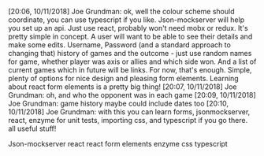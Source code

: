 
[20:06, 10/11/2018] Joe Grundman: ok, well the colour scheme should coordinate, you can use typescript if you like. Json-mockserver will help you set up an api. Just use react, probably won't need mobx or redux. It's pretty simple in concept. A user will want to be able to see their details and make some edits. Username, Password (and a standard approach to changing that) history of games and the outcome - just use random names for game, whether player was axis or allies and which side won. And a list of current games which in future will be links. For now, that's enough. Simple, plenty of options for nice design and pleasing form elements. Learning about react form elements is a pretty big thing!
[20:07, 10/11/2018] Joe Grundman: oh, and who the opponent was in each game
[20:09, 10/11/2018] Joe Grundman: game history maybe could include dates too
[20:10, 10/11/2018] Joe Grundman: with this you can learn forms, jsonmockserver, react, enzyme for unit tests, importing css, and typescript if you go there. all useful stuff!

Json-mockserver
react
react form elements
enzyme
css
typescript
